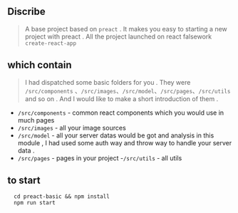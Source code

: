 ## Discribe

  > A base project based on `preact` . It makes you easy to starting a new project with preact . All the project launched on react falsework `create-react-app`  

## which contain

  > I had dispatched some basic folders for you . They were `/src/components` 、`/src/images`、`/src/model`、`/src/pages`、`/src/utils` and so on . And I would like to make a short introduction of them .

  - `/src/components` - common react components which you would use in much pages
  - `/src/images`     - all your image sources
  - `/src/model`      - all your server datas would be got and analysis in this module , I had used some auth way and throw way to handle your server data .
  - `/src/pages`      - pages in your project 
  -`/src/utils`       - all utils

## to start

  ```
    cd preact-basic && npm install
    npm run start

  ```

